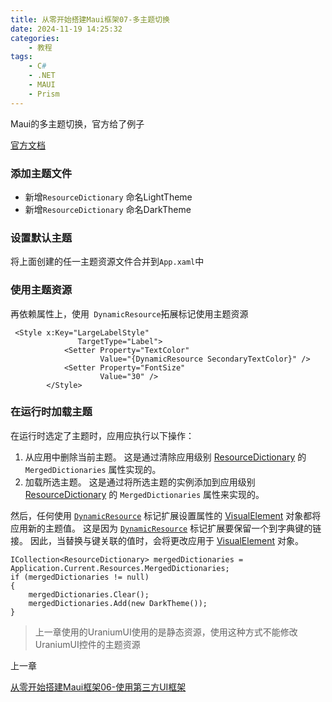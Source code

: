 ```yaml
---
title: 从零开始搭建Maui框架07-多主题切换
date: 2024-11-19 14:25:32
categories:
	- 教程
tags:
	- C#
	- .NET
	- MAUI
	- Prism
---
```


Maui的多主题切换，官方给了例子

[官方文档](https://learn.microsoft.com/zh-cn/dotnet/maui/user-interface/theming?view=net-maui-8.0)

### 添加主题文件

* 新增`ResourceDictionary` 命名LightTheme
* 新增`ResourceDictionary` 命名DarkTheme

### 设置默认主题

将上面创建的任一主题资源文件合并到`App.xaml`中

### 使用主题资源

再依赖属性上，使用` DynamicResource`拓展标记使用主题资源

```
 <Style x:Key="LargeLabelStyle"
               TargetType="Label">
            <Setter Property="TextColor"
                    Value="{DynamicResource SecondaryTextColor}" />
            <Setter Property="FontSize"
                    Value="30" />
        </Style>
```

### 在运行时加载主题

在运行时选定了主题时，应用应执行以下操作：

1. 从应用中删除当前主题。 这是通过清除应用级别 [ResourceDictionary](https://learn.microsoft.com/zh-cn/dotnet/api/microsoft.maui.controls.resourcedictionary) 的 `MergedDictionaries` 属性实现的。
2. 加载所选主题。 这是通过将所选主题的实例添加到应用级别 [ResourceDictionary](https://learn.microsoft.com/zh-cn/dotnet/api/microsoft.maui.controls.resourcedictionary) 的 `MergedDictionaries` 属性来实现的。

然后，任何使用 [`DynamicResource`](https://learn.microsoft.com/zh-cn/dotnet/api/microsoft.maui.controls.xaml.dynamicresourceextension) 标记扩展设置属性的 [VisualElement](https://learn.microsoft.com/zh-cn/dotnet/api/microsoft.maui.controls.visualelement) 对象都将应用新的主题值。 这是因为 [`DynamicResource`](https://learn.microsoft.com/zh-cn/dotnet/api/microsoft.maui.controls.xaml.dynamicresourceextension) 标记扩展要保留一个到字典键的链接。 因此，当替换与键关联的值时，会将更改应用于 [VisualElement](https://learn.microsoft.com/zh-cn/dotnet/api/microsoft.maui.controls.visualelement) 对象。

```
ICollection<ResourceDictionary> mergedDictionaries = Application.Current.Resources.MergedDictionaries;
if (mergedDictionaries != null)
{
    mergedDictionaries.Clear();
    mergedDictionaries.Add(new DarkTheme());
}
```

> 上一章使用的UraniumUI使用的是静态资源，使用这种方式不能修改UraniumUI控件的主题资源

上一章

[从零开始搭建Maui框架06-使用第三方UI框架](https://zhuanlan.zhihu.com/p/719308343)

